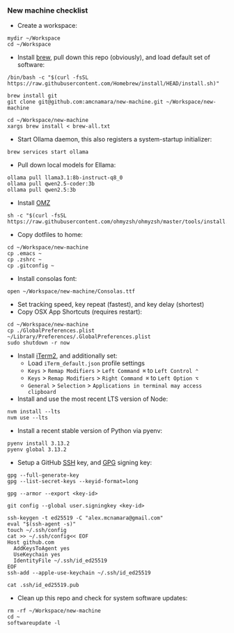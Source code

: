 ### New machine checklist

* Create a workspace:
```
mydir ~/Workspace
cd ~/Workspace
```
* Install [brew](https://brew.sh/), pull down this repo (obviously), and load default set of software:
```
/bin/bash -c "$(curl -fsSL https://raw.githubusercontent.com/Homebrew/install/HEAD/install.sh)"
```
```
brew install git
git clone git@github.com:amcnamara/new-machine.git ~/Workspace/new-machine
```
```
cd ~/Workspace/new-machine
xargs brew install < brew-all.txt
```
* Start Ollama daemon, this also registers a system-startup initializer:
```
brew services start ollama
```
* Pull down local models for Ellama:
```
ollama pull llama3.1:8b-instruct-q8_0
ollama pull qwen2.5-coder:3b
ollama pull qwen2.5:3b
```
* Install [OMZ](https://ohmyz.sh/)
```
sh -c "$(curl -fsSL https://raw.githubusercontent.com/ohmyzsh/ohmyzsh/master/tools/install.sh)"
```
* Copy dotfiles to home:
```
cd ~/Workspace/new-machine
cp .emacs ~
cp .zshrc ~
cp .gitconfig ~
```
* Install consolas font:
```
open ~/Workspace/new-machine/Consolas.ttf
```
* Set tracking speed, key repeat (fastest), and key delay (shortest)
* Copy OSX App Shortcuts (requires restart):
```
cd ~/Workspace/new-machine
cp ./GlobalPreferences.plist ~/Library/Preferences/.GlobalPreferences.plist
sudo shutdown -r now
```
* Install [iTerm2](https://iterm2.com/), and additionally set:
  * Load `iTerm_default.json` profile settings
  * `Keys` > `Remap Modifiers` > `Left Command ⌘` to `Left Control ⌃`
  * `Keys` > `Remap Modifiers` > `Right Command ⌘` to `Left Option ⌥`
  * `General` > `Selection` > `Applications in terminal may access clipboard`
* Install and use the most recent LTS version of Node:
```
nvm install --lts
nvm use --lts
```
* Install a recent stable version of Python via pyenv:
```
pyenv install 3.13.2
pyenv global 3.13.2
```
* Setup a GitHub [SSH](https://docs.github.com/en/authentication/connecting-to-github-with-ssh/adding-a-new-ssh-key-to-your-github-account) key, and [GPG](https://docs.github.com/en/authentication/managing-commit-signature-verification/adding-a-gpg-key-to-your-github-account) signing key:
```
gpg --full-generate-key
gpg --list-secret-keys --keyid-format=long
```
```
gpg --armor --export <key-id>
```
```
git config --global user.signingkey <key-id>
```
```
ssh-keygen -t ed25519 -C "alex.mcnamara@gmail.com"
eval "$(ssh-agent -s)"
touch ~/.ssh/config
cat >> ~/.ssh/config<< EOF
Host github.com
  AddKeysToAgent yes
  UseKeychain yes
  IdentityFile ~/.ssh/id_ed25519
EOF
ssh-add --apple-use-keychain ~/.ssh/id_ed25519
```
```
cat .ssh/id_ed25519.pub
```
* Clean up this repo and check for system software updates:
```
rm -rf ~/Workspace/new-machine
cd ~
softwareupdate -l
```